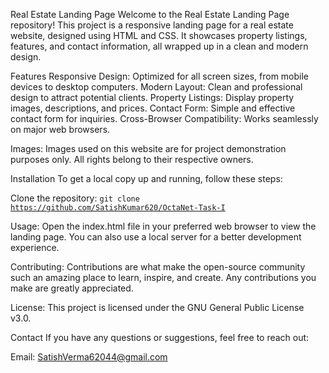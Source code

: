 Real Estate Landing Page
Welcome to the Real Estate Landing Page repository! This project is a responsive landing page for a real estate website, designed using HTML and CSS.
It showcases property listings, features, and contact information, all wrapped up in a clean and modern design.

Features
Responsive Design: Optimized for all screen sizes, from mobile devices to desktop computers.
Modern Layout: Clean and professional design to attract potential clients.
Property Listings: Display property images, descriptions, and prices.
Contact Form: Simple and effective contact form for inquiries.
Cross-Browser Compatibility: Works seamlessly on major web browsers.

Images: Images used on this website are for project demonstration purposes only. All rights belong to their respective owners.

Installation
To get a local copy up and running, follow these steps:

Clone the repository:
<code>git clone https://github.com/SatishKumar620/OctaNet-Task-I</code>

Usage:
Open the index.html file in your preferred web browser to view the landing page. You can also use a local server for a better development experience.


Contributing:
Contributions are what make the open-source community such an amazing place to learn, inspire, and create. Any contributions you make are greatly appreciated.


License:
This project is licensed under the GNU General Public License v3.0.

Contact
If you have any questions or suggestions, feel free to reach out:

Email: SatishVerma62044@gmail.com
